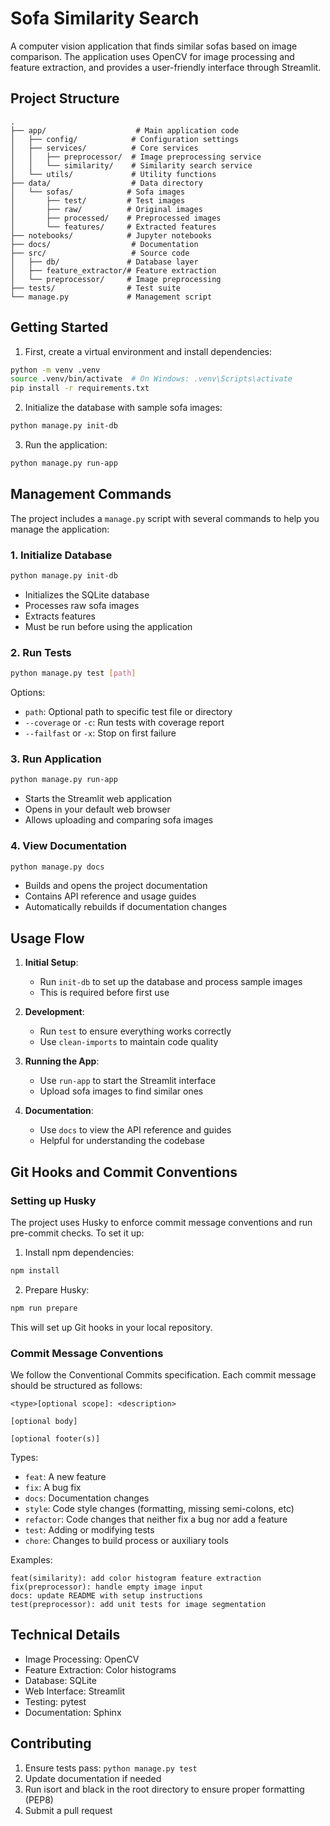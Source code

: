 # Sofa Similarity Search

A computer vision application that finds similar sofas based on image comparison. The application uses OpenCV for image processing and feature extraction, and provides a user-friendly interface through Streamlit.

## Project Structure

```
.
├── app/                    # Main application code
│   ├── config/            # Configuration settings
│   ├── services/          # Core services
│   │   ├── preprocessor/  # Image preprocessing service
│   │   └── similarity/    # Similarity search service
│   └── utils/             # Utility functions
├── data/                  # Data directory
│   └── sofas/            # Sofa images
│       ├── test/         # Test images
│       ├── raw/          # Original images
│       ├── processed/    # Preprocessed images
│       └── features/     # Extracted features
├── notebooks/            # Jupyter notebooks
├── docs/                  # Documentation
├── src/                   # Source code
│   ├── db/               # Database layer
│   ├── feature_extractor/# Feature extraction
│   └── preprocessor/     # Image preprocessing
├── tests/                # Test suite
└── manage.py             # Management script
```

## Getting Started

1. First, create a virtual environment and install dependencies:
```bash
python -m venv .venv
source .venv/bin/activate  # On Windows: .venv\Scripts\activate
pip install -r requirements.txt
```

2. Initialize the database with sample sofa images:
```bash
python manage.py init-db
```

3. Run the application:
```bash
python manage.py run-app
```

## Management Commands

The project includes a `manage.py` script with several commands to help you manage the application:

### 1. Initialize Database
```bash
python manage.py init-db
```
- Initializes the SQLite database
- Processes raw sofa images
- Extracts features
- Must be run before using the application

### 2. Run Tests
```bash
python manage.py test [path]
```
Options:
- `path`: Optional path to specific test file or directory
- `--coverage` or `-c`: Run tests with coverage report
- `--failfast` or `-x`: Stop on first failure

### 3. Run Application
```bash
python manage.py run-app
```
- Starts the Streamlit web application
- Opens in your default web browser
- Allows uploading and comparing sofa images

### 4. View Documentation
```bash
python manage.py docs
```
- Builds and opens the project documentation
- Contains API reference and usage guides
- Automatically rebuilds if documentation changes

## Usage Flow

1. **Initial Setup**:
   - Run `init-db` to set up the database and process sample images
   - This is required before first use

2. **Development**:
   - Run `test` to ensure everything works correctly
   - Use `clean-imports` to maintain code quality

3. **Running the App**:
   - Use `run-app` to start the Streamlit interface
   - Upload sofa images to find similar ones

4. **Documentation**:
   - Use `docs` to view the API reference and guides
   - Helpful for understanding the codebase

## Git Hooks and Commit Conventions

### Setting up Husky

The project uses Husky to enforce commit message conventions and run pre-commit checks. To set it up:

1. Install npm dependencies:
```bash
npm install
```

2. Prepare Husky:
```bash
npm run prepare
```

This will set up Git hooks in your local repository.

### Commit Message Conventions

We follow the Conventional Commits specification. Each commit message should be structured as follows:

```
<type>[optional scope]: <description>

[optional body]

[optional footer(s)]
```

Types:
- `feat`: A new feature
- `fix`: A bug fix
- `docs`: Documentation changes
- `style`: Code style changes (formatting, missing semi-colons, etc)
- `refactor`: Code changes that neither fix a bug nor add a feature
- `test`: Adding or modifying tests
- `chore`: Changes to build process or auxiliary tools

Examples:
```
feat(similarity): add color histogram feature extraction
fix(preprocessor): handle empty image input
docs: update README with setup instructions
test(preprocessor): add unit tests for image segmentation
```

## Technical Details

- Image Processing: OpenCV
- Feature Extraction: Color histograms
- Database: SQLite
- Web Interface: Streamlit
- Testing: pytest
- Documentation: Sphinx

## Contributing

1. Ensure tests pass: `python manage.py test`
2. Update documentation if needed
3. Run isort and black in the root directory to ensure proper formatting (PEP8)
4. Submit a pull request

